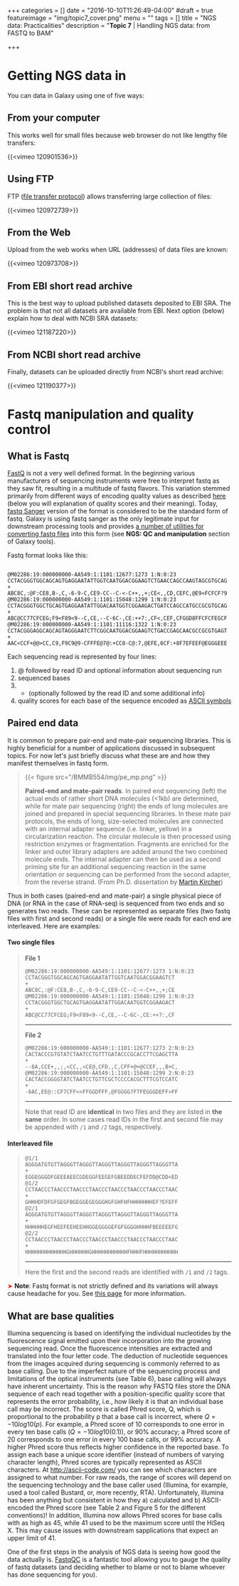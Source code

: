 +++
categories = []
date = "2016-10-10T11:26:49-04:00"
#draft = true
featureimage = "img/topic7_cover.png"
menu = ""
tags = []
title = "NGS data: Practicalities"
description = "**Topic 7** | Handling NGS data: from FASTQ to BAM"

+++

# Getting NGS data in

You can data in Galaxy using one of five ways:

## From your computer

This works well for small files because web browser do not like lengthy file transfers:

{{<vimeo 120901536>}}

## Using FTP

FTP ([file transfer protocol](https://en.wikipedia.org/wiki/File_Transfer_Protocol)) allows transferring large collection of files: 

{{<vimeo 120972739>}}

## From the Web

Upload from the web works when URL (addresses) of data files are known:

{{<vimeo 120973708>}}

## From EBI short read archive

This is the best way to upload published datasets deposited to EBI SRA. The problem is that not all datasets are available from EBI. Next option (below) explain how to deal with NCBI SRA datasets:

{{<vimeo 121187220>}}

## From NCBI short read archive

Finally, datasets can be uploaded directly from NCBI's short read archive:

{{<vimeo 121190377>}}

# Fastq manipulation and quality control

## What is Fastq

[FastQ](http://en.wikipedia.org/wiki/FASTQ_format) is not a very well defined format. In the beginning various manufacturers of sequencing instruments were free to interpret fastq as they saw fit, resulting in a multitude of fastq flavors. This variation stemmed primarily from different ways of encoding quality values as described [here](http://en.wikipedia.org/wiki/FASTQ_format) (below you will explanation of quality scores and their meaning). Today, [fastq Sanger](http://www.ncbi.nlm.nih.gov/pubmed/20015970) version of the format is considered to be the standard form of fastq. Galaxy is using fastq sanger as the only legitimate input for downstream processing tools and provides [a number of utilities for converting fastq files](http://www.ncbi.nlm.nih.gov/pubmed/20562416) into this form (see **NGS: QC and manipulation** section of Galaxy tools). 

Fastq format looks like this:


```

@M02286:19:000000000-AA549:1:1101:12677:1273 1:N:0:23
CCTACGGGTGGCAGCAGTGAGGAATATTGGTCAATGGACGGAAGTCTGAACCAGCCAAGTAGCGTGCAG
+
ABC8C,:@F:CE8,B-,C,-6-9-C,CE9-CC--C-<-C++,,+;CE<,,CD,CEFC,@E9<FCFCF?9
@M02286:19:000000000-AA549:1:1101:15048:1299 1:N:0:23
CCTACGGGTGGCTGCAGTGAGGAATATTGGACAATGGTCGGAAGACTGATCCAGCCATGCCGCGTGCAG
+
ABC@CC77CFCEG;F9<F89<9--C,CE,--C-6C-,CE:++7:,CF<,CEF,CFGGD8FFCFCFEGCF
@M02286:19:000000000-AA549:1:1101:11116:1322 1:N:0:23
CCTACGGGAGGCAGCAGTAGGGAATCTTCGGCAATGGACGGAAGTCTGACCGAGCAACGCCGCGTGAGT
+
AAC<CCF+@@>CC,C9,F9C9@9-CFFFE@7@:+CC8-C@:7,@EFE,6CF:+8F7EFEEF@EGGGEEE

```

Each sequencing read is represented by four lines:

1. @ followed by read ID and optional information about sequencing run
2. sequenced bases
3. + (optionally followed by the read ID and some additional info)
4. quality scores for each base of the sequence encoded as [ASCII symbols](https://en.wikipedia.org/wiki/ASCII)

## Paired end data

It is common to prepare pair-end and mate-pair sequencing libraries. This is highly beneficial for a number of applications discussed in subsequent topics. For now let's just briefly discuss what these are and how they manifest themselves in fastq form. 

>
> {{< figure src="/BMMB554/img/pe_mp.png" >}}
>
> **Paired-end and mate-pair reads**. In paired end sequencing (left) the actual ends of rather short DNA molecules (<1kb) are determined, while for mate pair sequencing (right) the ends of long molecules are joined and prepared in special sequencing libraries. In these mate pair protocols, the ends of long, size-selected molecules are connected with an internal adapter sequence (i.e. linker, yellow) in a circularization reaction. The circular molecule is then processed using restriction enzymes or fragmentation. Fragments are enriched for the linker and outer library adapters are added around the two combined molecule ends. The internal adapter can then be used as a second priming site for an additional sequencing reaction in the same orientation or sequencing can be performed from the second adapter, from the reverse strand. (From Ph.D. dissertation by [Martin Kircher](https://core.ac.uk/download/pdf/35186947.pdf))

Thus in both cases (paired-end and mate-pair) a single physical piece of DNA (or RNA in the case of RNA-seq) is sequenced from two ends and so generates two reads. These can be represented as separate files (two fastq files with first and second reads) or a single file were reads for each end are interleaved. Here are examples:

#### Two single files

> **File 1**
>
>```
> @M02286:19:000000000-AA549:1:1101:12677:1273 1:N:0:23
> CCTACGGGTGGCAGCAGTGAGGAATATTGGTCAATGGACGGAAGTCT
> +
> ABC8C,:@F:CE8,B-,C,-6-9-C,CE9-CC--C-<-C++,,+;CE
> @M02286:19:000000000-AA549:1:1101:15048:1299 1:N:0:23
> CCTACGGGTGGCTGCAGTGAGGAATATTGGACAATGGTCGGAAGACT
> +
> ABC@CC77CFCEG;F9<F89<9--C,CE,--C-6C-,CE:++7:,CF
>```
>
>------
>
> **File 2**
>
>```
>@M02286:19:000000000-AA549:1:1101:12677:1273 2:N:0:23
>CACTACCCGTGTATCTAATCCTGTTTGATACCCGCACCTTCGAGCTTA
>+
>--8A,CCE+,,;,<CC,,<CE@,CFD,,C,CFF+@+@CCEF,,,B+C,
>@M02286:19:000000000-AA549:1:1101:15048:1299 2:N:0:23
>CACTACCGGGGTATCTAATCCTGTTCGCTCCCCACGCTTTCGTCCATC
>+
>-6AC,EE@::CF7CFF<<FFGGDFFF,@FGGGG?F7FEGGGDEFF>FF
>```
>----
>Note that read ID are **identical** in two files and they are listed in **the same** order. In some cases read IDs in the first and second file may be appended with `/1` and `/2` tags, respectively. 

#### Interleaved file

>```
>@1/1
>AGGGATGTGTTAGGGTTAGGGTTAGGGTTAGGGTTAGGGTTAGGGTTA
>+
>EGGEGGGDFGEEEAEECGDEGGFEEGEFGBEEDDECFEFDD@CDD<ED
>@1/2
>CCTAACCCTAACCCTAACCCTAACCCTAACCCTAACCCTAACCCTAAC
>+
>GHHHDFDFGFGEGFBGEGGEGEGGGHGFGHFHFHHHHHHHEF?EFEFF
>@2/1
>AGGGATGTGTTAGGGTTAGGGTTAGGGTTAGGGTTAGGGTTAGGGTTA
>+
>HHHHHHEGFHEEFEEHEEHHGGEGGGGEFGFGGGGHHHHFBEEEEEFG
>@2/2
>CCTAACCCTAACCCTAACCCTAACCCTAACCCTAACCCTAACCCTAAC
>+
>HHHHHHHHHHHHHGHHHHHHGHHHHHHHHHHHFHHHFHHHHHHHHHHH
>```
>----
>Here the first and the second reads are identified with `/1` and `/2` tags.

<font color="red">&#10148;</font> **Note**: Fastq format is not strictly defined and its variations will always cause headache for you. See [this page](https://www.ncbi.nlm.nih.gov/books/NBK242622/) for more information.

## What are base qualities

Illumina sequencing is based on identifying the individual nucleotides by the fluorescence signal emitted upon their incorporation into the growing sequencing read. Once the fluorescence intensities are extracted and translated into the four letter code. The deduction of nucleotide sequences from the images acquired during sequencing is commonly referred to as base calling. Due to the imperfect nature of the sequencing process and limitations of the optical instruments (see Table 6), base calling will always have inherent uncertainty. This is the reason why FASTQ files store the DNA sequence of each read together with a position-specific quality score that represents the error probability, i.e., how likely it is that an individual base call may be incorrect. The score is called Phred score, Q, which is proportional
to the probability p that a base call is incorrect, where $Q = −10log10(p)$. For example, a Phred score of 10 corresponds to one error in every ten base calls ($Q = −10log10(0.1)$), or 90% accuracy; a Phred score of 20 corresponds to one error in every 100 base calls, or 99% accuracy. A higher Phred score thus reflects higher confidence in the reported base. To assign each base a unique score identifier (instead of numbers of varying character length), Phred scores are typically represented as ASCII characters. At http://ascii-code.com/ you can see which characters are assigned to what number. For raw reads, the range of scores will depend on the sequencing technology and the base caller used (Illumina, for example, used a tool called Bustard, or, more recently, RTA). Unfortunately, Illumina has been anything but consistent in how they a) calculated and b) ASCII-encoded the Phred score (see Table 2 and Figure 5 for the different conventions)! In addition, Illumina now allows Phred scores for base calls with as high as 45, while 41 used to be the maximum score until the HiSeq X. This may cause issues with downstream sapplications that expect an upper limit of 41.



One of the first steps in the analysis of NGS data is seeing how good the data actually is. [FastqQC](http://www.bioinformatics.babraham.ac.uk/projects/fastqc/) is a fantastic tool allowing you to gauge the quality of fastq datasets (and deciding whether to blame or not to blame whoever has done sequencing for you). 

